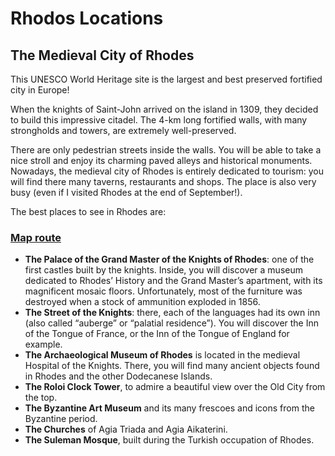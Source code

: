 # Rhodos Locations

## The Medieval City of Rhodes

This UNESCO World Heritage site is the largest and best preserved fortified city in Europe!

When the knights of Saint-John arrived on the island in 1309, they decided to build this impressive citadel. The 4-km long fortified walls, with many strongholds and towers, are extremely well-preserved.

There are only pedestrian streets inside the walls. You will be able to take a nice stroll and enjoy its charming paved alleys and historical monuments. Nowadays, the medieval city of Rhodes is entirely dedicated to tourism: you will find there many taverns, restaurants and shops. The place is also very busy (even if I visited Rhodes at the end of September!).

The best places to see in Rhodes are:

### [Map route](https://www.google.com/maps/dir/Modern+Greek+Art+Museum,+Plateia+G.+Xaritou,+Rodos+851+00,+Greece/Palace+of+the+Grand+Master+of+the+Knights+of+Rhodes,+Ippoton,+Rodos+851+00,+Greece/Street+of+the+Knights+of+Rhodes,+Ippoton+1-9,+Rodos+851+00,+Greece/Archaeological+Museum+of+Rhodes,+Akti+Sachtouri+8,+Rodos+851+00,+Greece/Medieval+Clock+Tower+Roloi,+Apollonion+11,+Rodos+851+00,+Greece/Saint+Trinity,+Rhodes,+Greece/Meczet+Sulejmana,+Apollonion+11,+Rodos+851+00,+Greece/@36.444607,28.222298,14.48z/data=!4m44!4m43!1m5!1m1!1s0x149561e47ed7bd13:0x34b5e90640e9fb95!2m2!1d28.2208238!2d36.4542829!1m5!1m1!1s0x149561e985e8a895:0x68a2ba941a825037!2m2!1d28.2240904!2d36.4457685!1m5!1m1!1s0x149561e9ae96c099:0xc6a382635f08ba26!2m2!1d28.2268221!2d36.4450582!1m5!1m1!1s0x149561e9a55b26cd:0xcd4e8719c31699bd!2m2!1d28.2271382!2d36.444786!1m5!1m1!1s0x149561e951f76275:0x5da8cae244a4b626!2m2!1d28.2238678!2d36.4442686!1m5!1m1!1s0x149561e91a828fb7:0x1df3479face95dd9!2m2!1d28.2256496!2d36.4450973!1m5!1m1!1s0x14956140d7d6fb77:0x293d8b6a7a772eb0!2m2!1d28.2239522!2d36.4438473!3e2)

* **The Palace of the Grand Master of the Knights of Rhodes**: one of the first castles built by the knights. Inside, you will discover a museum dedicated to Rhodes’ History and the Grand Master’s apartment, with its magnificent mosaic floors. Unfortunately, most of the furniture was destroyed when a stock of ammunition exploded in 1856.
* **The Street of the Knights**: there, each of the languages had its own inn (also called “auberge” or “palatial residence”). You will discover the Inn of the Tongue of France, or the Inn of the Tongue of England for example.
* **The Archaeological Museum of Rhodes** is located in the medieval Hospital of the Knights. There, you will find many ancient objects found in Rhodes and the other Dodecanese Islands.
* **The Roloi Clock Tower**, to admire a beautiful view over the Old City from the top.
* **The Byzantine Art Museum** and its many frescoes and icons from the Byzantine period.
* **The Churches** of Agia Triada and Agia Aikaterini.
* **The Suleman Mosque**, built during the Turkish occupation of Rhodes.
